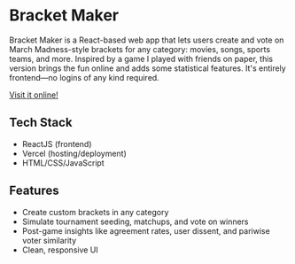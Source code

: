 # Bracket Maker

Bracket Maker is a React-based web app that lets users create and vote on March Madness-style brackets for any category: movies, songs, sports teams, and more. Inspired by a game I played with friends on paper, this version brings the fun online and adds some statistical features. It's entirely frontend—no logins of any kind required.

[Visit it online!](https://your-vercel-url.com)

## Tech Stack
- ReactJS (frontend)
- Vercel (hosting/deployment)
- HTML/CSS/JavaScript

## Features
- Create custom brackets in any category
- Simulate tournament seeding, matchups, and vote on winners
- Post-game insights like agreement rates, user dissent, and pariwise voter similarity
- Clean, responsive UI
